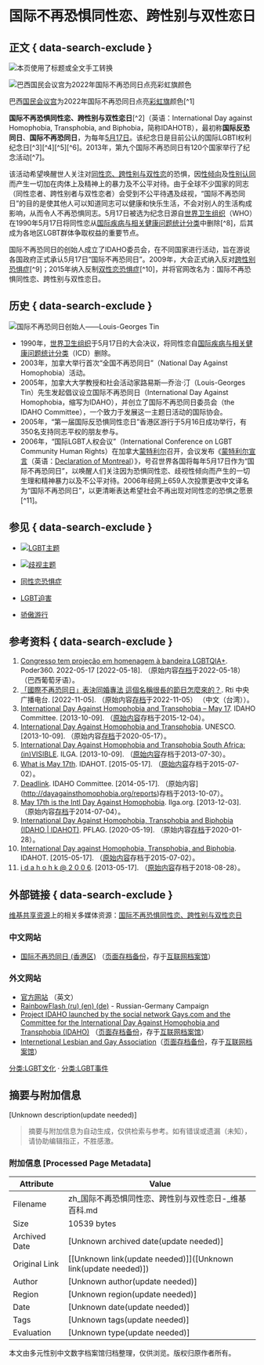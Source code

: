 # 国际不再恐惧同性恋、跨性别与双性恋日

## 正文 { data-search-exclude }


![本页使用了标题或全文手工转换](//upload.wikimedia.org/wikipedia/commons/thumb/c/cd/Zh_conversion_icon_m.svg/35px-Zh_conversion_icon_m.svg.png)

![巴西国民会议宫为2022年国际不再恐同日点亮彩虹旗颜色](//upload.wikimedia.org/wikipedia/commons/thumb/e/e1/Congresso_Iluminado_-_Dia_Internacional_de_Combate_%C3%A0_LGBTIfobia.jpg/220px-Congresso_Iluminado_-_Dia_Internacional_de_Combate_%C3%A0_LGBTIfobia.jpg)

巴西[国民会议宫](https://zh.wikipedia.org/wiki/%E5%9C%8B%E6%B0%91%E6%9C%83%E8%AD%B0%E5%AE%AE)为2022年国际不再恐同日点亮[彩虹旗](https://zh.wikipedia.org/wiki/%E5%BD%A9%E8%99%B9%E6%97%97_\(LGBT\))颜色[^1]

**国际不再恐惧同性恋、跨性别与双性恋日**[^2]（英语：International Day against Homophobia, Transphobia, and Biphobia，简称IDAHOTB），最初称**国际反恐同日**、**国际不再恐同日**，为每年[5月17日](https://zh.wikipedia.org/wiki/5%E6%9C%8817%E6%97%A5)。该纪念日是目前公认的国际LGBTI权利纪念日[^3][^4][^5][^6]。2013年，第九个国际不再恐同日有120个国家举行了纪念活动[^7]。

该活动希望唤醒世人关注对[同性恋、跨性别与双性恋](https://zh.wikipedia.org/wiki/LGBT)的恐惧，因[性倾向](https://zh.wikipedia.org/wiki/%E6%80%A7%E5%82%BE%E5%90%91)及[性别认同](https://zh.wikipedia.org/wiki/%E6%80%A7%E5%88%A5%E8%AA%8D%E5%90%8C)而产生一切加在肉体上及精神上的暴力及不公平对待。由于全球不少国家的同志（同性恋者、跨性别者与双性恋者）会受到不公平待遇及歧视，“国际不再恐同日”的目的是使其他人可以知道同志可以健康和快乐生活，不会对别人的生活构成影响，从而令人不再恐惧同志。5月17日被选为纪念日源自[世界卫生组织](https://zh.wikipedia.org/wiki/%E4%B8%96%E7%95%8C%E5%8D%AB%E7%94%9F%E7%BB%84%E7%BB%87)（WHO）在1990年5月17日将同性恋从[国际疾病与相关健康问题统计分类](https://zh.wikipedia.org/wiki/%E5%9C%8B%E9%9A%9B%E7%96%BE%E7%97%85%E8%88%87%E7%9B%B8%E9%97%9C%E5%81%A5%E5%BA%B7%E5%95%8F%E9%A1%8C%E7%B5%B1%E8%A8%88%E5%88%86%E9%A1%9E)中删除[^8]，后其成为各地区LGBT群体争取权益的重要节点。

国际不再恐同日的创始人成立了IDAHO委员会，在不同国家进行活动，旨在游说各国政府正式承认5月17日“国际不再恐同日”。2009年，大会正式纳入反对[跨性别恐惧症](https://zh.wikipedia.org/wiki/%E8%B7%A8%E6%80%A7%E5%88%A5%E6%81%90%E6%87%BC%E7%97%87)[^9]；2015年纳入反制[双性恋恐惧症](https://zh.wikipedia.org/wiki/%E9%9B%99%E6%80%A7%E6%88%80%E6%81%90%E6%87%BC%E7%97%87)[^10]，并将官网改名为：国际不再恐惧同性恋、跨性别与双性恋日。

## 历史 { data-search-exclude }

![国际不再恐同日创始人——Louis-Georges Tin](//upload.wikimedia.org/wikipedia/commons/thumb/8/85/Louis_Georges_Tin.jpg/220px-Louis_Georges_Tin.jpg)

-   1990年，[世界卫生组织](https://zh.wikipedia.org/wiki/%E4%B8%96%E7%95%8C%E5%8D%AB%E7%94%9F%E7%BB%84%E7%BB%87)于5月17日的大会决议，将同性恋自[国际疾病与相关健康问题统计分类](https://zh.wikipedia.org/wiki/%E5%9C%8B%E9%9A%9B%E7%96%BE%E7%97%85%E8%88%87%E7%9B%B8%E9%97%9C%E5%81%A5%E5%BA%B7%E5%95%8F%E9%A1%8C%E7%B5%B1%E8%A8%88%E5%88%86%E9%A1%9E)（ICD）删除。
-   2003年，加拿大举行首次“全国不再恐同日”（National Day Against Homophobia）活动。
-   2005年，加拿大大学教授和社会活动家路易斯—乔治·汀（Louis-Georges Tin）先生发起倡议设立国际不再恐同日（International Day Against Homophobia，缩写为IDAHO），并创立了国际不再恐同日委员会（the IDAHO Committee），一个致力于发展这一主题日活动的国际协会。
-   2005年，“第一届国际反恐惧同性恋日”香港区游行于5月16日成功举行，有350名支持同志平权的朋友参与。
-   2006年，“国际LGBT人权会议”（International Conference on LGBT Community Human Rights）在加拿大[蒙特利尔](https://zh.wikipedia.org/wiki/%E8%92%99%E7%89%B9%E5%88%A9%E5%B0%94)召开，会议发布《[蒙特利尔宣言](https://zh.wikipedia.org/w/index.php?title=%E8%92%99%E7%89%B9%E5%88%A9%E5%B0%94%E5%AE%A3%E8%A8%80&action=edit&redlink=1)（英语：[Declaration of Montreal](https://en.wikipedia.org/wiki/Declaration_of_Montreal)）》，号召世界各国将每年5月17日作为“国际不再恐同日”，以唤醒人们关注因为恐惧同性恋、歧视性倾向而产生的一切生理和精神暴力以及不公平对待。2006年经网上659人次投票更改中文译名为“国际不再恐同日”，以更清晰表达希望社会不再出现对同性恋的恐惧之愿景[^11]。

## 参见 { data-search-exclude }

-   ![](//upload.wikimedia.org/wikipedia/commons/thumb/0/0e/Nuvola_LGBT_flag.svg/28px-Nuvola_LGBT_flag.svg.png)[LGBT主题](https://zh.wikipedia.org/wiki/Portal:LGBT)
-   ![](//upload.wikimedia.org/wikipedia/commons/thumb/f/ff/Disclogo1.svg/18px-Disclogo1.svg.png)[歧视主题](https://zh.wikipedia.org/wiki/Portal:%E6%AD%A7%E8%A7%86)

-   [同性恋恐惧症](https://zh.wikipedia.org/wiki/%E5%90%8C%E6%80%A7%E6%88%80%E6%81%90%E6%87%BC%E7%97%87)
-   [LGBT迫害](https://zh.wikipedia.org/wiki/LGBT%E8%BF%AB%E5%AE%B3)
-   [骄傲游行](https://zh.wikipedia.org/wiki/%E9%A9%95%E5%82%B2%E9%81%8A%E8%A1%8C)

## 参考资料 { data-search-exclude }

1.  [Congresso tem projeção em homenagem à bandeira LGBTQIA+](https://www.poder360.com.br/brasil/congresso-tem-projecao-em-homenagem-a-bandeira-lgbtqia/). Poder360. 2022-05-17 \[2022-05-18\]. （原始内容[存档](https://web.archive.org/web/20220518055856/https://www.poder360.com.br/brasil/congresso-tem-projecao-em-homenagem-a-bandeira-lgbtqia/)于2022-05-18） （巴西葡萄牙语）。
2.  [「國際不再恐同日」表決同婚專法 這個名稱很長的節日怎麼來的？](https://www.rti.org.tw/news/view/id/2021009). Rti 中央广播电台. \[2022-11-05\]. （原始内容[存档](https://web.archive.org/web/20221105121240/https://www.rti.org.tw/news/view/id/2021009)于2022-11-05） （中文（台湾））。
3.  [International Day Against Homophobia and Transphobia – May 17](https://web.archive.org/web/20151204204413/http://dayagainsthomophobia.org/). IDAHO Committee. \[2013-10-09\]. （[原始内容](http://www.dayagainsthomophobia.org)存档于2015-12-04）。
4.  [International Day Against Homophobia and Transphobia](http://www.unesco.org/new/en/unesco/events/all-events/?tx_browser_pi1%5BshowUid%5D=19095&cHash=975c172684). UNESCO. \[2013-10-09\]. （原始内容[存档](https://web.archive.org/web/20200517132530/http://www.unesco.org/new/en/unesco/events/all-events/?tx_browser_pi1%5BshowUid%5D=19095&cHash=975c172684)于2020-05-17）。
5.  [International Day Against Homophobia and Transphobia South Africa: (in)VISIBLE](https://web.archive.org/web/20130730173539/http://ilga.org/ilga/en/article/o5a7LLP17y). ILGA. \[2013-10-09\]. （[原始内容](http://ilga.org/ilga/en/article/o5a7LLP17y)存档于2013-07-30）。
6.  [What is May 17th](https://web.archive.org/web/20150702044007/http://dayagainsthomophobia.org/what-is-may-17th/). IDAHOT. \[2015-05-17\]. （[原始内容](http://dayagainsthomophobia.org/what-is-may-17th/)存档于2015-07-02）。
7.  [Deadlink](https://web.archive.org/web/20131007233458/http://dayagainsthomophobia.org/reports/). IDAHO Committee. \[2014-05-17\]. （原始内容](http://dayagainsthomophobia.org/reports)存档于2013-10-07）。
8.  [May 17th is the Intl Day Against Homophobia](http://ilga.org/ilga/en/article/546). Ilga.org. \[2013-12-03\]. （原始内容[存档](https://web.archive.org/web/20140704014026/http://ilga.org/ilga/en/article/546)于2014-07-04）。
9.  [International Day Against Homophobia, Transphobia and Biphobia (IDAHO | IDAHOT)](http://www.pflaglondon.ca/community/international-day-against-homophobia-transphobia-biphobia). PFLAG. \[2020-05-19\]. （原始内容[存档](https://web.archive.org/web/20200128014355/http://www.pflaglondon.ca/community/international-day-against-homophobia-transphobia-biphobia)于2020-01-28）。
10.  [International Day against Homophobia, Transphobia, and Biphobia](https://web.archive.org/web/20150702044007/http://dayagainsthomophobia.org/what-is-may-17th/). IDAHOT. \[2015-05-17\]. （[原始内容](http://dayagainsthomophobia.org/what-is-may-17th/)存档于2015-07-02）。
11.  [i d a h o h k @ 2 0 0 6](https://web.archive.org/web/20180828043757/http://idahohk.org/2006/). \[2013-05-17\]. （[原始内容](http://idahohk.org/2006/)存档于2018-08-28）。

## 外部链接 { data-search-exclude }

[维基共享资源](https://zh.wikipedia.org/wiki/%E7%BB%B4%E5%9F%BA%E5%85%B1%E4%BA%AB%E8%B5%84%E6%BA%90)上的相关多媒体资源：[国际不再恐惧同性恋、跨性别与双性恋日](https://commons.wikimedia.org/wiki/Category:International_Day_Against_Homophobia,_Biphobia_and_Transphobia)

### 中文网站

-   [国际不再恐同日 (香港区)](https://www.facebook.com/hk.idaho.plus/) （[页面存档备份](//web.archive.org/web/20210517085355/https://www.facebook.com/hk.idaho.plus/)，存于[互联网档案馆](https://zh.wikipedia.org/wiki/%E4%BA%92%E8%81%94%E7%BD%91%E6%A1%A3%E6%A1%88%E9%A6%86)）

### 外文网站

-   [官方网站](http://dayagainsthomophobia.org/) （英文）
-   [RainbowFlash (ru) (en) (de)](https://web.archive.org/web/20110615222421/http://rainbowflash.info/) - Russian-Germany Campaign
-   [Project IDAHO launched by the social network Gays.com and the Committee for the International Day Against Homophobia and Transphobia (IDAHO)](http://gays.com/idaho) （[页面存档备份](//web.archive.org/web/20160703043521/http://gays.com/idaho)，存于[互联网档案馆](https://zh.wikipedia.org/wiki/%E4%BA%92%E8%81%94%E7%BD%91%E6%A1%A3%E6%A1%88%E9%A6%86)） 
-   [Internetional Lesbian and Gay Association](http://www.ilga.org/)（[页面存档备份](//web.archive.org/web/20160409042054/http://www.ilga.org/)，存于[互联网档案馆](https://zh.wikipedia.org/wiki/%E4%BA%92%E8%81%94%E7%BD%91%E6%A1%A3%E6%A1%88%E9%A6%AC)）

[分类:LGBT文化](https://zh.wikipedia.org/wiki/Category:LGBT%E6%96%87%E5%8C%96) · [分类:LGBT事件](https://zh.wikipedia.org/wiki/Category:LGBT%E4%BA%8B%E4%BB%B6)
<!-- tcd_original_link https://zh.wikipedia.org/zh-cn/%E5%9C%8B%E9%9A%9B%E4%B8%8D%E5%86%8D%E6%81%90%E6%87%BC%E5%90%8C%E6%80%A7%E6%88%80%E3%80%81%E8%B7%A8%E6%80%A7%E5%88%A5%E8%88%87%E9%9B%99%E6%80%A7%E6%88%80%E6%97%A5 -->


## 摘要与附加信息

<!-- tcd_abstract -->
[Unknown description(update needed)]
<!-- tcd_abstract_end -->

> 摘要与附加信息为自动生成，仅供检索与参考。如有错误或遗漏（未知），请协助编辑指正，不胜感激。

### 附加信息 [Processed Page Metadata]

| Attribute       | Value                                  |
|-----------------|----------------------------------------|
| Filename        | zh_国际不再恐惧同性恋、跨性别与双性恋日-_维基百科.md                             |
| Size            | 10539 bytes                           |
| Archived Date   | [Unknown archived date(update needed)]                             |
| Original Link   | [[Unknown link(update needed)]]([Unknown link(update needed)])                       |
| Author          | [Unknown author(update needed)]                               |
| Region          | [Unknown region(update needed)]                               |
| Date            | [Unknown date(update needed)]                                 |
| Tags            | [Unknown tags(update needed)]                                 |
| Evaluation            | [Unknown type(update needed)]                                 |
<!-- tcd_table_end -->

本文由多元性别中文数字档案馆归档整理，仅供浏览。版权归原作者所有。
